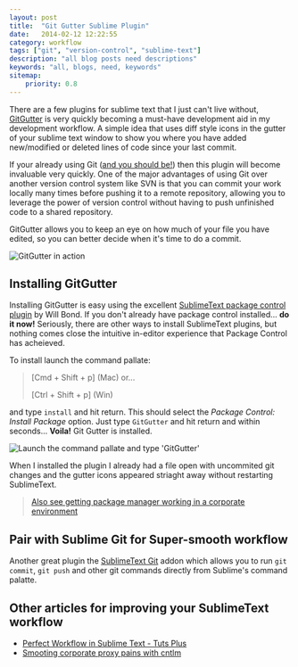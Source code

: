 ```yaml
---
layout: post
title:  "Git Gutter Sublime Plugin"
date:   2014-02-12 12:22:55
category: workflow
tags: ["git", "version-control", "sublime-text"]
description: "all blog posts need descriptions"
keywords: "all, blogs, need, keywords"
sitemap:
    priority: 0.8
---
```


There are a few plugins for sublime text that I just can't live without, [GitGutter][gitgutter] is very quickly becoming a must-have development aid in my development workflow.  A simple idea that uses diff style icons in the gutter of your sublime text window to show you where you have added new/modified or deleted lines of code since your last commit.

If your already using Git ([and you should be!](http://insertwhyusegitlink)) then this plugin will become invaluable very quickly.   One of the major advantages of using Git over another version control system like SVN is that you can commit your work locally many times before pushing it to a remote repository, allowing you to leverage the power of version control without having to push unfinished code to a shared repository.

GitGutter allows you to keep an eye on how much of your file you have edited, so you can better decide when it's time to do a commit.

![GitGutter in action](http://imagepath/images/git-gutter-in-action.jpg)

## Installing GitGutter
Installing GitGutter is easy using the excellent [SublimeText package control plugin](https://sublime.wbond.net/installation) by Will Bond.  If you don't already have package control installed... **do it now!** Seriously, there are other ways to install SublimeText plugins, but nothing comes close the intuitive in-editor experience that Package Control has acheieved.

To install launch the command pallate:

> [Cmd + Shift + p] (Mac) or...
>
> [Ctrl + Shift + p] (Win)

and type `install` and hit return.  This should select the _Package Control: Install Package_ option. Just type `GitGutter` and hit return and within seconds... **Voila!** Git Gutter is installed.

![Launch the command pallate and type 'GitGutter'](http://gitgutterimage.jpg)

When I installed the plugin I already had a file open with uncommited git changes and the gutter icons appeared striaght away without restarting SublimeText.

> [Also see getting package manager working in a corporate environment](http://jmoxon.net/other-article-i-need-to-write)

## Pair with Sublime Git for Super-smooth workflow

Another great plugin the [SublimeText Git](https://github.com/kemayo/sublime-text-git/wiki) addon which allows you to run `git commit`, `git push` and other git commands directly from Sublime's command palatte.

## Other articles for improving your SublimeText workflow
* [Perfect Workflow in Sublime Text - Tuts Plus][perfectSublimeWorflow]
* [Smooting corporate proxy pains with cntlm][cntlm]


[gitgutter]: http://wbond.net/packages/gitgutter
[perfectSublimeWorflow]: http://code.tutsplus.com/articles/perfect-workflow-in-sublime-text-free-course--net-27293
[cntlm]: http://setting-up-cntlm-link
